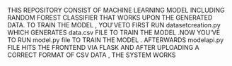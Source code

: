 THIS REPOSITORY CONSIST OF MACHINE LEARNING MODEL INCLUDING RANDOM FOREST CLASSIFIER THAT WORKS UPON THE GENERATED DATA. TO TRAIN THE MODEL , YOU'VETO FIRST RUN datasetcreation.py WHICH GENERATES data.csv FILE TO TRAIN THE MODEL .NOW YOU'VE TO RUN model.py file TO TRAIN THE MODEL . AFTERWARDS  modelapi.py FILE HITS THE FRONTEND VIA FLASK AND AFTER UPLOADING A CORRECT FORMAT OF CSV DATA , THE SYSTEM WORKS 
